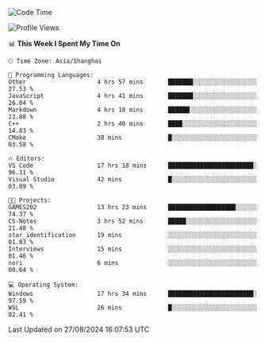<!--START_SECTION:waka-->
![Code Time](http://img.shields.io/badge/Code%20Time-1%2C927%20hrs%2054%20mins-blue)

![Profile Views](http://img.shields.io/badge/Profile%20Views-6-blue)

📊 **This Week I Spent My Time On** 

```text
🕑︎ Time Zone: Asia/Shanghai

💬 Programming Languages: 
Other                    4 hrs 57 mins       ███████░░░░░░░░░░░░░░░░░░   27.53 % 
JavaScript               4 hrs 41 mins       ███████░░░░░░░░░░░░░░░░░░   26.04 % 
Markdown                 4 hrs 18 mins       ██████░░░░░░░░░░░░░░░░░░░   23.88 % 
C++                      2 hrs 40 mins       ████░░░░░░░░░░░░░░░░░░░░░   14.83 % 
CMake                    38 mins             █░░░░░░░░░░░░░░░░░░░░░░░░   03.58 % 

🔥 Editors: 
VS Code                  17 hrs 18 mins      ████████████████████████░   96.11 % 
Visual Studio            42 mins             █░░░░░░░░░░░░░░░░░░░░░░░░   03.89 % 

🐱‍💻 Projects: 
GAMES202                 13 hrs 23 mins      ███████████████████░░░░░░   74.37 % 
CS-Notes                 3 hrs 52 mins       █████░░░░░░░░░░░░░░░░░░░░   21.48 % 
star_identification      19 mins             ░░░░░░░░░░░░░░░░░░░░░░░░░   01.83 % 
Interviews               15 mins             ░░░░░░░░░░░░░░░░░░░░░░░░░   01.46 % 
nori                     6 mins              ░░░░░░░░░░░░░░░░░░░░░░░░░   00.64 % 

💻 Operating System: 
Windows                  17 hrs 34 mins      ████████████████████████░   97.59 % 
WSL                      26 mins             █░░░░░░░░░░░░░░░░░░░░░░░░   02.41 % 
```


 Last Updated on 27/08/2024 16:07:53 UTC
<!--END_SECTION:waka-->